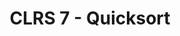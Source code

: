 ---
title: "CLRS 7 - Quicksort"
published: true
morea_id: reading-cormen-7
morea_summary: "Description and performance of quicksort, a randomized version, and analysis."
morea_type: reading
morea_sort_order: 5
morea_url: http://mitpress.mit.edu/books/introduction-algorithms
morea_labels:
 - Textbook
 - 20 pages
---
